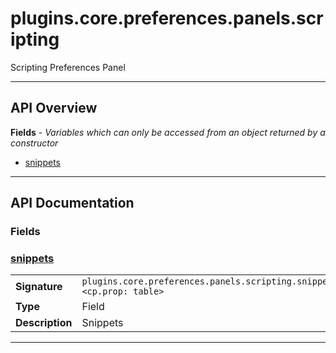 # plugins.core.preferences.panels.scripting

Scripting Preferences Panel

---

## API Overview
**Fields** - _Variables which can only be accessed from an object returned by a constructor_
 * [snippets](#snippets)


---

## API Documentation

### Fields


### [snippets](#snippets)

|                                             |                                                                                     |
| --------------------------------------------|-------------------------------------------------------------------------------------|
| **Signature**                               | `plugins.core.preferences.panels.scripting.snippets <cp.prop: table>`                                                                    |
| **Type**                                    | Field                                                                     |
| **Description**                             | Snippets                                                                     |

---
